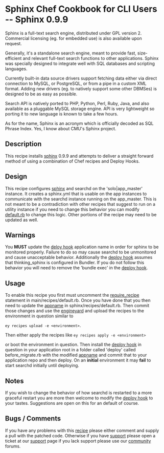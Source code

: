 Sphinx Chef Cookbook for CLI Users -- Sphinx 0.9.9
=========
Sphinx is a full-text search engine, distributed under GPL version 2. Commercial licensing (eg. for embedded use) is also available upon request.

Generally, it's a standalone search engine, meant to provide fast, size-efficient and relevant full-text search functions to other applications. Sphinx was specially designed to integrate well with SQL databases and scripting languages.

Currently built-in data source drivers support fetching data either via direct connection to MySQL, or PostgreSQL, or from a pipe in a custom XML format. Adding new drivers (eg. to natively support some other DBMSes) is designed to be as easy as possible.

Search API is natively ported to PHP, Python, Perl, Ruby, Java, and also available as a pluggable MySQL storage engine. API is very lightweight so porting it to new language is known to take a few hours.

As for the name, Sphinx is an acronym which is officially decoded as SQL Phrase Index. Yes, I know about CMU's Sphinx project. 

Description
--------

This recipe installs [sphinx][1] 0.9.9 and attempts to deliver a straight forward method of using a combination of Chef recipes and Deploy Hooks.  

Design
--------

This recipe configures [sphinx][1] and searchd on the 'solo|app_master' instance.  It creates a sphinx.yml that is usable on the app instances to communicate with the searchd instance running on the app_master.  This is not meant to be a contradiction with other recipes that suggest to run on a utility instance if you need to change this behavior you can modify [default.rb][2] to change this logic.  Other portions of the recipe may need to be updated as well.

Warnings
--------

You **MUST** update the [deloy hook][3] application name in order for sphinx to be monitored properly.  Failure to do so may cause searchd to be unmonitored and cause unacceptable behavior.  Additionally the [deploy hook][3] assumes that thinking_sphinx is configured in Bundler.  If you do not follow this behavior you will need to remove the 'bundle exec' in the [deploy hook][3].

Usage
--------

To enable this recipe you first must uncomment the [require_recipe][9] statement in main/recipes/default.rb.  Once you have done that you then need to update the [appname][8] in sphinx/recipes/default.rb.  Then commit those changes and use the [engineyard][10] and upload the recipes to the environment in question similar to

``ey recipes upload -e <environment>``.  

Then either apply the recipes like 
``ey recipes apply -e <environment>`` 

or boot the environment in question.  Then install the [deploy hook][3] in question in your application root in a folder called 'deploy' called before_migrate.rb with the modified [appname][3] and commit that to your application repo and then deploy.  On an **initial** environment it may **fail** to start searchd initially until deploying. 


Notes
--------

If you wish to change the behavior of how searchd is restarted to a more graceful restart you are more then welcome to modify the [deploy hook][3] to your tastes.  Suggestions are open on this for an default of course.   


Bugs / Comments
--------

If you have any problems with this [recipe][5] please either comment and supply a pull with the patched code.  Otherwise if you have [support][6] please open a ticket at our [support][6] page if you lack support please use our [community][7] forums.

[1]: http://sphinxsearch.com/
[2]: http://github.com/damm/ey-cloud-recipes/blob/sphinx_test/cookbooks/sphinx/recipes/default.rb#L151
[3]: http://github.com/damm/ey-cloud-recipes/blob/sphinx_test/cookbooks/sphinx/before_migrate.rb
[4]: http://docs.engineyard.com/appcloud/howtos/customizations/custom-chef-recipes
[5]: http://github.com/damm/ey-cloud-recipes/tree/sphinx_test/cookbooks/sphinx
[6]: http://support.cloud.engineyard.com/
[7]: http://community.engineyard.com/
[8]: http://github.com/damm/ey-cloud-recipes/blob/sphinx_test/cookbooks/sphinx/recipes/default.rb#L7
[9]: http://github.com/damm/ey-cloud-recipes/blob/sphinx_test/cookbooks/main/recipes/default.rb#L17
[10]: http://docs.engineyard.com/appcloud/guides/deployment/home#engine-yard-cli-user-guide
